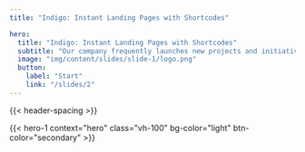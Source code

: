 ```yaml
---
title: "Indigo: Instant Landing Pages with Shortcodes"

hero:
  title: "Indigo: Instant Landing Pages with Shortcodes"
  subtitle: "Our company frequently launches new projects and initiatives, which demands quick and consistent creation of landing pages. To optimize and facilitate this process, the frontend team created a custom theme for Hugo (Go Hugo)."
  image: "img/content/slides/slide-1/logo.png"
  button:
    label: "Start"
    link: "/slides/2"
---
```


{{< header-spacing >}}

{{< hero-1 context="hero" class="vh-100" bg-color="light" btn-color="secondary" >}}